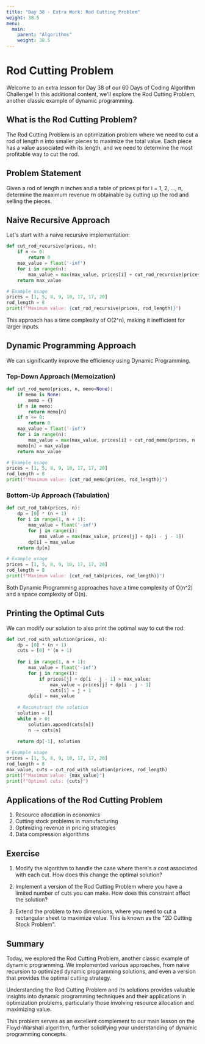 ```yaml
---
title: "Day 38 - Extra Work: Rod Cutting Problem"
weight: 38.5
menu:
  main:
    parent: "Algorithms"
    weight: 38.5
---
```


# Rod Cutting Problem

Welcome to an extra lesson for Day 38 of our 60 Days of Coding Algorithm Challenge! In this additional content, we'll explore the Rod Cutting Problem, another classic example of dynamic programming.

## What is the Rod Cutting Problem?

The Rod Cutting Problem is an optimization problem where we need to cut a rod of length n into smaller pieces to maximize the total value. Each piece has a value associated with its length, and we need to determine the most profitable way to cut the rod.

## Problem Statement

Given a rod of length n inches and a table of prices pi for i = 1, 2, ..., n, determine the maximum revenue rn obtainable by cutting up the rod and selling the pieces.

## Naive Recursive Approach

Let's start with a naive recursive implementation:

```python
def cut_rod_recursive(prices, n):
    if n <= 0:
        return 0
    max_value = float('-inf')
    for i in range(n):
        max_value = max(max_value, prices[i] + cut_rod_recursive(prices, n - i - 1))
    return max_value

# Example usage
prices = [1, 5, 8, 9, 10, 17, 17, 20]
rod_length = 8
print(f"Maximum value: {cut_rod_recursive(prices, rod_length)}")
```

This approach has a time complexity of O(2^n), making it inefficient for larger inputs.

## Dynamic Programming Approach

We can significantly improve the efficiency using Dynamic Programming.

### Top-Down Approach (Memoization)

```python
def cut_rod_memo(prices, n, memo=None):
    if memo is None:
        memo = {}
    if n in memo:
        return memo[n]
    if n <= 0:
        return 0
    max_value = float('-inf')
    for i in range(n):
        max_value = max(max_value, prices[i] + cut_rod_memo(prices, n - i - 1, memo))
    memo[n] = max_value
    return max_value

# Example usage
prices = [1, 5, 8, 9, 10, 17, 17, 20]
rod_length = 8
print(f"Maximum value: {cut_rod_memo(prices, rod_length)}")
```

### Bottom-Up Approach (Tabulation)

```python
def cut_rod_tab(prices, n):
    dp = [0] * (n + 1)
    for i in range(1, n + 1):
        max_value = float('-inf')
        for j in range(i):
            max_value = max(max_value, prices[j] + dp[i - j - 1])
        dp[i] = max_value
    return dp[n]

# Example usage
prices = [1, 5, 8, 9, 10, 17, 17, 20]
rod_length = 8
print(f"Maximum value: {cut_rod_tab(prices, rod_length)}")
```

Both Dynamic Programming approaches have a time complexity of O(n^2) and a space complexity of O(n).

## Printing the Optimal Cuts

We can modify our solution to also print the optimal way to cut the rod:

```python
def cut_rod_with_solution(prices, n):
    dp = [0] * (n + 1)
    cuts = [0] * (n + 1)
    
    for i in range(1, n + 1):
        max_value = float('-inf')
        for j in range(i):
            if prices[j] + dp[i - j - 1] > max_value:
                max_value = prices[j] + dp[i - j - 1]
                cuts[i] = j + 1
        dp[i] = max_value
    
    # Reconstruct the solution
    solution = []
    while n > 0:
        solution.append(cuts[n])
        n -= cuts[n]
    
    return dp[-1], solution

# Example usage
prices = [1, 5, 8, 9, 10, 17, 17, 20]
rod_length = 8
max_value, cuts = cut_rod_with_solution(prices, rod_length)
print(f"Maximum value: {max_value}")
print(f"Optimal cuts: {cuts}")
```

## Applications of the Rod Cutting Problem

1. Resource allocation in economics
2. Cutting stock problems in manufacturing
3. Optimizing revenue in pricing strategies
4. Data compression algorithms

## Exercise

1. Modify the algorithm to handle the case where there's a cost associated with each cut. How does this change the optimal solution?

2. Implement a version of the Rod Cutting Problem where you have a limited number of cuts you can make. How does this constraint affect the solution?

3. Extend the problem to two dimensions, where you need to cut a rectangular sheet to maximize value. This is known as the "2D Cutting Stock Problem".

## Summary

Today, we explored the Rod Cutting Problem, another classic example of dynamic programming. We implemented various approaches, from naive recursion to optimized dynamic programming solutions, and even a version that provides the optimal cutting strategy.

Understanding the Rod Cutting Problem and its solutions provides valuable insights into dynamic programming techniques and their applications in optimization problems, particularly those involving resource allocation and maximizing value.

This problem serves as an excellent complement to our main lesson on the Floyd-Warshall algorithm, further solidifying your understanding of dynamic programming concepts.
